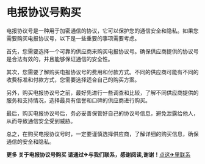# 电报协议号购买

电报协议号是一种用于加密通信的协议，它可以保护您的通信安全和隐私。如果您需要购买电报协议号，以下是一些重要的事项需要考虑。

首先，您需要选择一个可靠的供应商来购买电报协议号。确保供应商提供的协议号是合法有效的，并且能够保证通信的安全性。

其次，您需要了解购买电报协议号的费用和付款方式。不同的供应商可能有不同的收费标准和付款方式，您需要选择适合自己的购买方案。

另外，购买电报协议号之前，最好先进行一些调查和比较，了解不同供应商提供的服务和支持情况，选择最具有信誉和口碑的供应商进行购买。

最后，购买电报协议号后，务必妥善保管好自己的协议号信息，避免泄露给他人，从而导致通信安全受到威胁。

总之，在购买电报协议号时，一定要谨慎选择供应商，了解详细的购买信息，确保通信的安全和隐私。

**更多 关于电报协议号购买 请通过✈与我们联系，感谢阅读,谢谢！**[点这✈里联系](https://www.k02.cc)